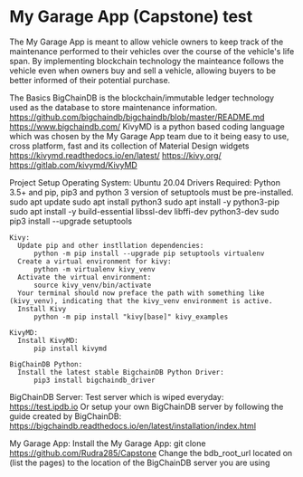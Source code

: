 # My Garage App (Capstone) test

The My Garage App is meant to allow vehicle owners to keep track of the maintenance performed to their vehicles over the course of the vehicle's life span. By implementing blockchain technology the mainteance follows the vehicle even when owners buy and sell a vehicle, allowing buyers to be better informed of their potential purchase. 

The Basics
  BigChainDB is the blockchain/immutable ledger technology used as the database to store maintenance information. 
      https://github.com/bigchaindb/bigchaindb/blob/master/README.md
      https://www.bigchaindb.com/
  KivyMD is a python based coding language which was chosen by the My Garage App team due to it being easy to use, cross platform, fast and its collection of       Material Design widgets
      https://kivymd.readthedocs.io/en/latest/
      https://kivy.org/
      https://gitlab.com/kivymd/KivyMD
   
Project Setup 
  Operating System:
    Ubuntu 20.04
  Drivers Required:
    Python 3.5+ and pip, pip3 and python 3 version of setuptools must be pre-installed. 
        sudo apt update
        sudo apt install python3
        sudo apt install -y python3-pip
        sudo apt install -y build-essential libssl-dev libffi-dev python3-dev
        sudo pip3 install --upgrade setuptools
        
    Kivy:
      Update pip and other instllation dependencies: 
          python -m pip install --upgrade pip setuptools virtualenv
      Create a virtual environment for kivy: 
          python -m virtualenv kivy_venv
      Activate the virtual environment:
          source kivy_venv/bin/activate
      Your terminal should now preface the path with something like (kivy_venv), indicating that the kivy_venv environment is active.
      Install Kivy
          python -m pip install "kivy[base]" kivy_examples
          
    KivyMD:
      Install KivyMD:
          pip install kivymd
    
    BigChainDB Python:
      Install the latest stable BigchainDB Python Driver:
          pip3 install bigchaindb_driver
    
  BigChainDB Server:
    Test server which is wiped everyday:
        https://test.ipdb.io
    Or setup your own BigChainDB server by following the guide created by BigChainDB:
        https://bigchaindb.readthedocs.io/en/latest/installation/index.html
    
    
My Garage App:
  Install the My Garage App:
      git clone https://github.com/Rudra285/Capstone
  Change the bdb_root_url located on (list the pages) to the location of the BigChainDB server you are using
  
          
      
          
      
      
